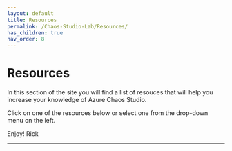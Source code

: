 ```yaml
---
layout: default
title: Resources
permalink: /Chaos-Studio-Lab/Resources/
has_children: true 
nav_order: 8
---
```


# Resources
In this section of the site you will find a list of resouces that will help you increase your knowledge of Azure Chaos Studio.

Click on one of the resources below or select one from the drop-down menu on the left.

Enjoy!
Rick


----

